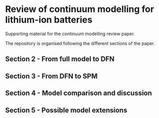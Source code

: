 # Review of continuum modelling for lithium-ion batteries
Supporting material for the continuum modelling review paper.

The repository is organised following the different sections of the paper.

## Section 2 - From full model to DFN

## Section 3 - From DFN to SPM

## Section 4 - Model comparison and discussion

## Section 5 - Possible model extensions

